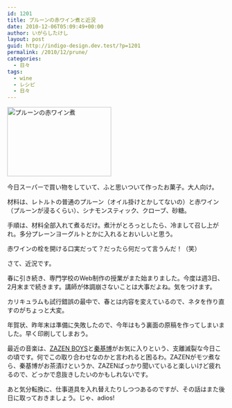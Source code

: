 ```yaml
---
id: 1201
title: プルーンの赤ワイン煮と近況
date: 2010-12-06T05:09:49+00:00
author: いがらしたけし
layout: post
guid: http://indigo-design.dev.test/?p=1201
permalink: /2010/12/prune/
categories:
  - 日々
tags:
  - wine
  - レシピ
  - 日々
---
```

<a href="http://photozou.jp/photo/show/120767/59552332"><img src="http://art16.photozou.jp/pub/767/120767/photo/59552332.jpg" alt="プルーンの赤ワイン煮" width="240" height="160" /></a>

今日スーパーで買い物をしていて、ふと思いついて作ったお菓子。大人向け。

材料は、レトルトの普通のプルーン（オイル掛けとかしてないの）と赤ワイン（プルーンが浸るくらい）、シナモンスティック、クローブ、砂糖。

手順は、材料全部入れて煮るだけ。煮汁がとろっとしたら、冷まして召し上がれ。多分プレーンヨーグルトとかに入れるとおいしいと思う。

赤ワインの栓を開ける口実だって？だったら何だって言うんだ！（笑）
<!--more-->
さて、近況です。

春に引き続き、専門学校のWeb制作の授業がまた始まりました。今度は週3日、2月末まで続きます。講師が体調崩さないことは大事だよね。気をつけます。

カリキュラムも試行錯誤の最中で、春とは内容を変えているので、ネタを作り直すのがちょっと大変。

年賀状、昨年末は準備に失敗したので、今年はもう裏面の原稿を作ってしまいました。早く印刷してしまおう。

最近の音楽は、<a href="http://www.myspace.com/zazenboys">ZAZEN BOYS</a>と<a href="http://www.youtube.com/user/OfficeAugusta#grid/user/71434C38F77B222C">秦基博</a>がお気に入りという、支離滅裂な今日この頃です。何でこの取り合わせなのかと言われると困るわ。ZAZENがモツ煮なら、秦基博がお茶漬けというか、ZAZENばっかり聞いていると楽しいけど疲れるので、どっかで息抜きしたいのかもしれないです。

あと気分転換に、仕事道具を入れ替えたりしつつあるのですが、その話はまた後日に取っておきましょう。じゃ、adios!